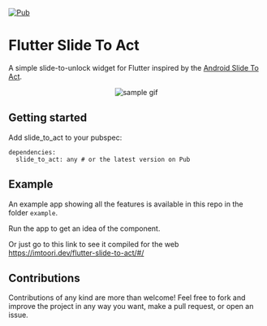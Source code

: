 [![Pub](https://img.shields.io/pub/v/slide_to_act.svg)](https://pub.dartlang.org/packages/slide_to_act)

# Flutter Slide To Act

A simple slide-to-unlock widget for Flutter inspired by the [Android Slide To Act](https://github.com/cortinico/slidetoact).

<p align="center">
  <img src="https://github.com/imtoori/flutter-slide-to-act/blob/master/assets/main.gif" alt="sample gif"/>
</p>

## Getting started

Add slide_to_act to your pubspec:

```
dependencies:
  slide_to_act: any # or the latest version on Pub
```

## Example

An example app showing all the features is available in this repo in the folder `example`.

Run the app to get an idea of the component.

Or just go to this link to see it compiled for the web https://imtoori.dev/flutter-slide-to-act/#/

## Contributions

Contributions of any kind are more than welcome! Feel free to fork and improve the project in any way you want, make a pull request, or open an issue.
